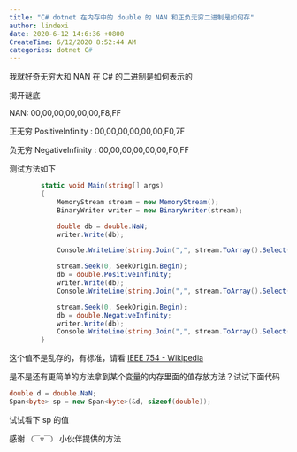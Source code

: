```yaml
---
title: "C# dotnet 在内存中的 double 的 NAN 和正负无穷二进制是如何存"
author: lindexi
date: 2020-6-12 14:6:36 +0800
CreateTime: 6/12/2020 8:52:44 AM
categories: dotnet C#
---
```


我就好奇无穷大和 NAN 在 C# 的二进制是如何表示的

<!--more-->


<!-- CreateTime:6/12/2020 8:52:44 AM -->

<!-- 发布 -->

揭开谜底

NAN: 00,00,00,00,00,00,F8,FF

正无穷 PositiveInfinity : 00,00,00,00,00,00,F0,7F

负无穷 NegativeInfinity : 00,00,00,00,00,00,F0,FF

测试方法如下

```csharp
        static void Main(string[] args)
        {
            MemoryStream stream = new MemoryStream();
            BinaryWriter writer = new BinaryWriter(stream);

            double db = double.NaN;
            writer.Write(db);

            Console.WriteLine(string.Join(",", stream.ToArray().Select(b => b.ToString("X2"))));

            stream.Seek(0, SeekOrigin.Begin);
            db = double.PositiveInfinity;
            writer.Write(db);
            Console.WriteLine(string.Join(",", stream.ToArray().Select(b => b.ToString("X2"))));

            stream.Seek(0, SeekOrigin.Begin);
            db = double.NegativeInfinity;
            writer.Write(db);
            Console.WriteLine(string.Join(",", stream.ToArray().Select(b => b.ToString("X2"))));
        }
```

这个值不是乱存的，有标准，请看 [IEEE 754 - Wikipedia](https://en.wikipedia.org/wiki/IEEE_754 )

是不是还有更简单的方法拿到某个变量的内存里面的值存放方法？试试下面代码

```csharp
double d = double.NaN;
Span<byte> sp = new Span<byte>(&d, sizeof(double));
```

试试看下 sp 的值

感谢 `（￣▽￣）` 小伙伴提供的方法

